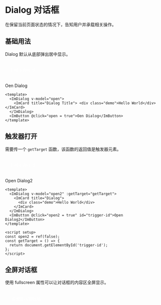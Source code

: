 # Dialog 对话框

在保留当前页面状态的情况下，告知用户并承载相关操作。

## 基础用法

Dialog 默认从底部弹出居中显示。

<script setup>
import { ref } from 'vue'

const open = ref(false)
const open2 = ref(false)
const fullShow = ref(false)
const parent = ref(false)
const child = ref(false)
const getTarget = () => {
  return document.getElementById('trigger-id')
}
</script>

<style scoped>
.demo {
  background-color: var(--im-primary-color-10);
  padding: 20px;
  border-radius: 4px;
  color: #fff;
  margin-bottom: 14px;
}
</style>

<ImDialog v-model="open">
    <ImCard title="Dialog Title"> <div class="demo">Hello World</div> </ImCard>
</ImDialog>
  <ImButton @click="open = true">Oen Dialog</ImButton>

```vue
<template>
  <ImDialog v-model="open">
    <ImCard title="Dialog Title"> <div class="demo">Hello World</div> </ImCard>
  </ImDialog>
  <ImButton @click="open = true">Oen Dialog</ImButton>
</template>
```

## 触发器打开

需要传一个 `getTarget` 函数，该函数的返回值是触发器元素。

<ImDialog v-model="open2" :getTarget="getTarget">
  <ImCard title="Dialog">
    <div class="demo">Hello World</div>
  </ImCard>
</ImDialog>
<ImButton @click="open2 = true" id="trigger-id">Open Dialog2</ImButton>

```vue
<template>
  <ImDialog v-model="open2" :getTarget="getTarget">
    <ImCard title="Dialog">
      <div class="demo">Hello World</div>
    </ImCard>
  </ImDialog>
  <ImButton @click="open2 = true" id="trigger-id">Open Dialog2</ImButton>
</template>

<script setup>
const open2 = ref(false);
const getTarget = () => {
  return document.getElementById('trigger-id');
};
</script>
```

## 全屏对话框

使用 fullscreen 属性可以让对话框的内容区全屏显示。

<ImDialog v-model="fullShow" fullscreen>
    <ImCard title="Dialog Title" borderless>
      <template #header-action>
        <ImButton
          size="48"
          shape="circle"
          variant="text"
          @click="fullShow = false">
          <ImIcon name="close" size="22" />
        </ImButton>
      </template>
      <div style="height: 100%;" class="demo">
        这里是内容区域
      </div>
    </ImCard>
  </ImDialog>
<ImButton @click="fullShow = true">打开全屏对话框</ImButton>

```vue
<template>
  <ImDialog v-model="fullShow" fullscreen>
    <ImCard title="Dialog Title" borderless>
      <template #header-action>
        <ImButton
          size="48"
          shape="circle"
          variant="text"
          @click="fullShow = false">
          <ImIcon name="close" size="22" />
        </ImButton>
      </template>
      <div style="height: 100%;" class="demo">这里是内容区域</div>
    </ImCard>
  </ImDialog>
  <ImButton @click="fullShow = true">打开全屏对话框</ImButton>
</template>
```

## 嵌套使用

<ImDialog v-model="parent">
    <ImCard title="Parent Dialog">
      <div class="demo">这里是内容区域</div>
      <ImButton @click="child = true">打开子级对话框</ImButton>
    </ImCard>
    <ImDialog v-model="child" >
      <ImCard title="Child Dialog "> 
        <div class="demo">这里是内容区域</div>
        <div class="demo">这里是内容区域</div>
       </ImCard>
    </ImDialog>
  </ImDialog>
<ImButton @click="parent = true">打开父级对话框</ImButton>

```vue
<template>
  <ImDialog v-model="parent">
    <template #header>
      <div class="flex items-center justify-between w-full">
        <span>父级对话框</span>
        <ImButton
          size="48"
          shape="circle"
          variant="text"
          @click="parent = false">
          <ImIcon name="close" size="22" />
        </ImButton>
      </div>
    </template>
    这里是内容区域
    <ImButton @click="child = true">打开子级对话框</ImButton>
    <ImDialog v-model="child" parent>
      <ImCard title="Dialog Title"> 这里是内容区域 </ImCard>
    </ImDialog>
  </ImDialog>
  <ImButton @click="parent = true">打开父级对话框</ImButton>
</template>
```
